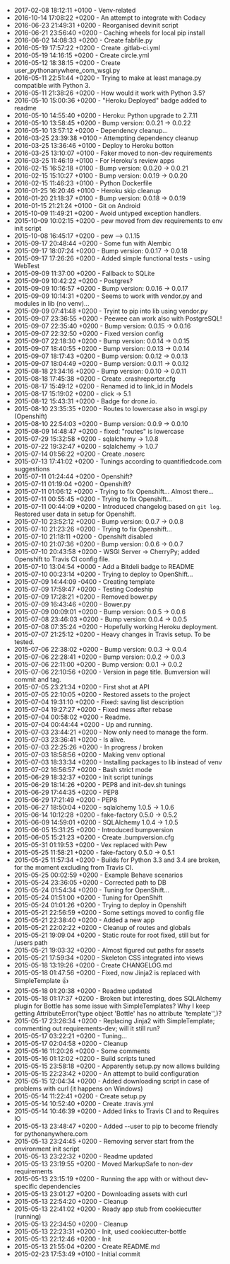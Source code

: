 * 2017-02-08 18:12:11 +0100 - Venv-related
* 2016-10-14 17:08:22 +0200 - An attempt to integrate with Codacy
* 2016-06-23 21:49:31 +0200 - Reorganised devinit script
* 2016-06-21 23:56:40 +0200 - Caching wheels for local pip install
* 2016-06-02 14:08:33 +0200 - Create fabfile.py
* 2016-05-19 17:57:22 +0200 - Create .gitlab-ci.yml
* 2016-05-19 14:16:15 +0200 - Create circle.yml
* 2016-05-12 18:38:15 +0200 - Create user_pythonanywhere_com_wsgi.py
* 2016-05-11 22:51:44 +0200 - Trying to make at least manage.py compatible with Python 3.
* 2016-05-11 21:38:26 +0200 - How would it work with Python 3.5?
* 2016-05-10 15:00:36 +0200 - "Heroku Deployed" badge added to readme
* 2016-05-10 14:55:40 +0200 - Heroku: Python upgrade to 2.7.11
* 2016-05-10 13:58:45 +0200 - Bump version: 0.0.21 → 0.0.22
* 2016-05-10 13:57:12 +0200 - Dependency cleanup...
* 2016-03-25 23:39:38 +0100 - Attempting dependency cleanup
* 2016-03-25 13:36:46 +0100 - Deploy to Heroku botton
* 2016-03-25 13:10:07 +0100 - Faker moved to non-dev requirements
* 2016-03-25 11:46:19 +0100 - For Heroku's review apps
* 2016-02-15 16:52:18 +0100 - Bump version: 0.0.20 → 0.0.21
* 2016-02-15 15:10:27 +0100 - Bump version: 0.0.19 → 0.0.20
* 2016-02-15 11:46:23 +0100 - Python Dockerfile
* 2016-01-25 16:20:46 +0100 - Heroku skip cleanup
* 2016-01-20 21:18:37 +0100 - Bump version: 0.0.18 → 0.0.19
* 2016-01-15 21:21:24 +0100 - Git on Android
* 2015-10-09 11:49:21 +0200 - Avoid untyped exception handlers.
* 2015-10-09 10:02:15 +0200 - pew moved from dev requirements to env init script
* 2015-10-08 16:45:17 +0200 - pew --> 0.1.15
* 2015-09-17 20:48:44 +0200 - Some fun with Alembic
* 2015-09-17 18:07:24 +0200 - Bump version: 0.0.17 → 0.0.18
* 2015-09-17 17:26:26 +0200 - Added simple functional tests - using WebTest
* 2015-09-09 11:37:00 +0200 - Fallback to SQLite
* 2015-09-09 10:42:22 +0200 - Postgres?
* 2015-09-09 10:16:57 +0200 - Bump version: 0.0.16 → 0.0.17
* 2015-09-09 10:14:31 +0200 - Seems to work with vendor.py and modules in lib (no venv)...
* 2015-09-09 07:41:48 +0200 - Tryint to pip into lib using vendor.py
* 2015-09-07 23:36:55 +0200 - Peewee can work also with PostgreSQL!
* 2015-09-07 22:35:40 +0200 - Bump version: 0.0.15 → 0.0.16
* 2015-09-07 22:32:50 +0200 - Fixed version config
* 2015-09-07 22:18:30 +0200 - Bump version: 0.0.14 → 0.0.15
* 2015-09-07 18:40:55 +0200 - Bump version: 0.0.13 → 0.0.14
* 2015-09-07 18:17:43 +0200 - Bump version: 0.0.12 → 0.0.13
* 2015-09-07 18:04:49 +0200 - Bump version: 0.0.11 → 0.0.12
* 2015-08-18 21:34:16 +0200 - Bump version: 0.0.10 → 0.0.11
* 2015-08-18 17:45:38 +0200 - Create .crashreporter.cfg
* 2015-08-17 15:49:12 +0200 - Renamed id to link_id in Models
* 2015-08-17 15:19:02 +0200 - click -> 5.1
* 2015-08-12 15:43:31 +0200 - Badge for drone.io.
* 2015-08-10 23:35:35 +0200 - Routes to lowercase also in wsgi.py (Openshift)
* 2015-08-10 22:54:03 +0200 - Bump version: 0.0.9 → 0.0.10
* 2015-08-09 14:48:47 +0200 - fixed: "routes" is lowercase
* 2015-07-29 15:32:58 +0200 - sqlalchemy -> 1.0.8
* 2015-07-22 19:32:47 +0200 - sqlalchemy -> 1.0.7
* 2015-07-14 01:56:22 +0200 - Create .noserc
* 2015-07-13 17:41:02 +0200 - Tunings according to quantifiedcode.com suggestions
* 2015-07-11 01:24:44 +0200 - Openshift?
* 2015-07-11 01:19:04 +0200 - Openshift?
* 2015-07-11 01:06:12 +0200 - Trying to fix Openshift... Almost there...
* 2015-07-11 00:55:45 +0200 - Trying to fix Openshift...
* 2015-07-11 00:44:09 +0200 - Introduced changelog based on `git log`. Restored user data in setup for Openshift.
* 2015-07-10 23:52:12 +0200 - Bump version: 0.0.7 → 0.0.8
* 2015-07-10 21:23:26 +0200 - Trying to fix Openshift...
* 2015-07-10 21:18:11 +0200 - Openshift disabled
* 2015-07-10 21:07:36 +0200 - Bump version: 0.0.6 → 0.0.7
* 2015-07-10 20:43:58 +0200 - WSGI Server -> CherryPy; added Openshift to Travis CI config file.
* 2015-07-10 13:04:54 +0000 - Add a Bitdeli badge to README
* 2015-07-10 00:23:14 +0200 - Trying to deploy to OpenShift...
* 2015-07-09 14:44:09 -0400 - Creating template
* 2015-07-09 17:59:47 +0200 - Testing Codeship
* 2015-07-09 17:28:21 +0200 - Removed bower.py
* 2015-07-09 16:43:46 +0200 - Bower.py
* 2015-07-09 00:09:01 +0200 - Bump version: 0.0.5 → 0.0.6
* 2015-07-08 23:46:03 +0200 - Bump version: 0.0.4 → 0.0.5
* 2015-07-08 07:35:24 +0200 - Hopefully working Heroku deployment.
* 2015-07-07 21:25:12 +0200 - Heavy changes in Travis setup. To be tested.
* 2015-07-06 22:38:02 +0200 - Bump version: 0.0.3 → 0.0.4
* 2015-07-06 22:28:41 +0200 - Bump version: 0.0.2 → 0.0.3
* 2015-07-06 22:11:00 +0200 - Bump version: 0.0.1 → 0.0.2
* 2015-07-06 22:10:56 +0200 - Version in page title. Bumversion will commit and tag.
* 2015-07-05 23:21:34 +0200 - First shot at API
* 2015-07-05 22:10:05 +0200 - Restored assets to the project
* 2015-07-04 19:31:10 +0200 - Fixed: saving list description
* 2015-07-04 19:27:27 +0200 - Fixed mess after rebase
* 2015-07-04 00:58:02 +0200 - Readme.
* 2015-07-04 00:44:44 +0200 - Up and running.
* 2015-07-03 23:44:21 +0200 - Now only need to manage the form.
* 2015-07-03 23:36:41 +0200 - Is alive.
* 2015-07-03 22:25:26 +0200 - In progress / broken
* 2015-07-03 18:58:56 +0200 - Making venv optional
* 2015-07-03 18:33:34 +0200 - Installing packages to lib instead of venv
* 2015-07-02 16:56:57 +0200 - Bash strict mode
* 2015-06-29 18:32:37 +0200 - Init script tunings
* 2015-06-29 18:14:26 +0200 - PEP8 and init-dev.sh tunings
* 2015-06-29 17:44:35 +0200 - PEP8
* 2015-06-29 17:21:49 +0200 - PEP8
* 2015-06-27 18:50:04 +0200 - sqlalchemy 1.0.5 -> 1.0.6
* 2015-06-14 10:12:28 +0200 - fake-factory 0.5.0 -> 0.5.2
* 2015-06-09 14:59:01 +0200 - SQLAlchemy 1.0.4 -> 1.0.5
* 2015-06-05 15:31:25 +0200 - Introduced bumpversion
* 2015-06-05 15:21:23 +0200 - Create .bumpversion.cfg
* 2015-05-31 01:19:53 +0200 - Vex replaced with Pew
* 2015-05-25 11:58:21 +0200 - fake-factory 0.5.0 -> 0.5.1
* 2015-05-25 11:57:34 +0200 - Builds for Python 3.3 and 3.4 are broken, for the moment excluding from Travis CI.
* 2015-05-25 00:02:59 +0200 - Example Behave scenarios
* 2015-05-24 23:36:05 +0200 - Corrected path to DB
* 2015-05-24 01:54:34 +0200 - Tuning for OpenShift...
* 2015-05-24 01:51:00 +0200 - Tuning for OpenShift
* 2015-05-24 01:01:26 +0200 - Trying to deploy in Openshift
* 2015-05-21 22:56:59 +0200 - Some settings moved to config file
* 2015-05-21 22:38:40 +0200 - Added a new app
* 2015-05-21 22:02:22 +0200 - Cleanup of routes and globals
* 2015-05-21 19:09:04 +0200 - Static route for root fixed, still but for /users path
* 2015-05-21 19:03:32 +0200 - Almost figured out paths for assets
* 2015-05-21 17:59:34 +0200 - Skeleton CSS integrated into views
* 2015-05-18 13:19:26 +0200 - Create CHANGELOG.md
* 2015-05-18 01:47:56 +0200 - Fixed, now Jinja2 is replaced with SimpleTemplate :+1:
* 2015-05-18 01:20:38 +0200 - Readme updated
* 2015-05-18 01:17:37 +0200 - Broken but interesting, does SQLAlchemy plugin for Bottle has some issue with SimpleTemplates? Why I keep getting AttributeError('type object 'Bottle' has no attribute 'template'',)?
* 2015-05-17 23:26:34 +0200 - Replacing Jinja2 with SimpleTemplate; commenting out requirements-dev; will it still run?
* 2015-05-17 03:22:21 +0200 - Tuning...
* 2015-05-17 02:04:58 +0200 - Cleanup
* 2015-05-16 11:20:26 +0200 - Some comments
* 2015-05-16 01:12:02 +0200 - Build scripts tuned
* 2015-05-15 23:58:18 +0200 - Apparently setup.py now allows building
* 2015-05-15 22:23:42 +0200 - An attempt to build configuration
* 2015-05-15 12:04:34 +0200 - Added downloading script in case of problems with curl (it happens on Windows)
* 2015-05-14 11:22:41 +0200 - Create setup.py
* 2015-05-14 10:52:40 +0200 - Create .travis.yml
* 2015-05-14 10:46:39 +0200 - Added links to Travis CI and to Requires IO
* 2015-05-13 23:48:47 +0200 - Added --user to pip to become friendly for pythonanywhere.com
* 2015-05-13 23:24:45 +0200 - Removing server start from the environment init script
* 2015-05-13 23:22:32 +0200 - Readme updated
* 2015-05-13 23:19:55 +0200 - Moved MarkupSafe to non-dev requirements
* 2015-05-13 23:15:19 +0200 - Running the app with or without dev-specific dependencies
* 2015-05-13 23:01:27 +0200 - Downloading assets with curl
* 2015-05-13 22:54:20 +0200 - Cleanup
* 2015-05-13 22:41:02 +0200 - Ready app stub from cookiecutter (running)
* 2015-05-13 22:34:50 +0200 - Cleanup
* 2015-05-13 22:23:31 +0200 - Init, used cookiecutter-bottle
* 2015-05-13 22:12:46 +0200 - Init
* 2015-05-13 21:55:04 +0200 - Create README.md
* 2015-02-23 17:53:49 +0100 - Initial commit
